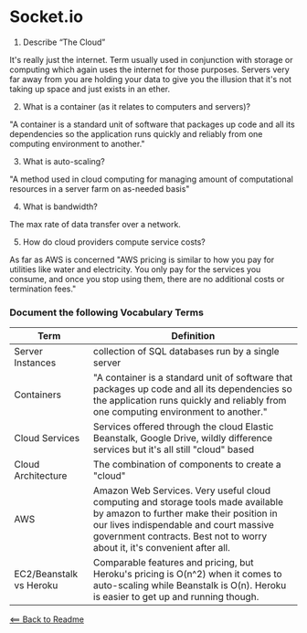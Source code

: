 # Socket.io

1. Describe “The Cloud”

It's really just the internet. Term usually used in conjunction with storage or computing which again uses the internet for those purposes. Servers very far away from you are holding your data to give you the illusion that it's not taking up space and just exists in an ether.

2. What is a container (as it relates to computers and servers)?

"A container is a standard unit of software that packages up code and all its dependencies so the application runs quickly and reliably from one computing environment to another."

3. What is auto-scaling?

"A method used in cloud computing for managing amount of computational resources in a server farm on as-needed basis"

4. What is bandwidth?

The max rate of data transfer over a network.

5. How do cloud providers compute service costs?

As far as AWS is concerned "AWS pricing is similar to how you pay for utilities like water and electricity. You only pay for the services you consume, and once you stop using them, there are no additional costs or termination fees."

### Document the following Vocabulary Terms

Term | Definition
-----|-----------
Server Instances | collection of SQL databases run by a single server
Containers | "A container is a standard unit of software that packages up code and all its dependencies so the application runs quickly and reliably from one computing environment to another."
Cloud Services | Services offered through the cloud Elastic Beanstalk, Google Drive, wildly difference services but it's all still "cloud" based
Cloud Architecture | The combination of components to create a "cloud"
AWS | Amazon Web Services. Very useful cloud computing and storage tools made available by amazon to further make their position in our lives indispendable and court massive government contracts. Best not to worry about it, it's convenient after all.
EC2/Beanstalk vs Heroku | Comparable features and pricing, but Heroku's pricing is O(n^2) when it comes to auto-scaling while Beanstalk is O(n). Heroku is easier to get up and running though.

[<== Back to Readme](../README.md)
